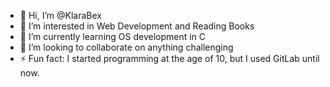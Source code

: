 - 👋 Hi, I’m @KlaraBex
- 👀 I’m interested in Web Development and Reading Books
- 🌱 I’m currently learning OS development in C
- 💞️ I’m looking to collaborate on anything challenging
- ⚡ Fun fact: I started programming at the age of 10, but I used GitLab until now.
